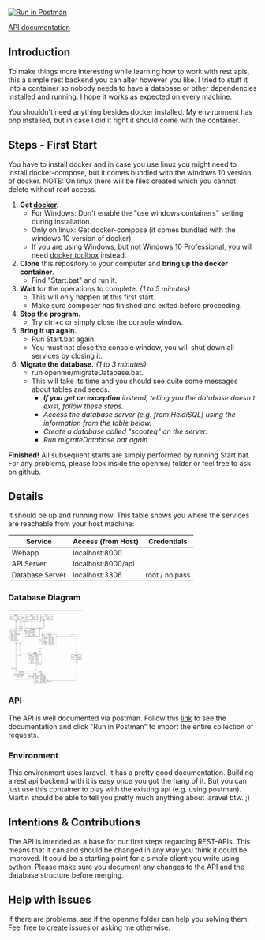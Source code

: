 [![Run in Postman](https://run.pstmn.io/button.svg)](https://app.getpostman.com/run-collection/f39a77a339df981e1a89)

[API documentation](https://documenter.getpostman.com/view/10927287/SzYZ2KQo "API documentation (Postman)")

## Introduction
To make things more interesting while learning how to work with rest apis, this a simple rest backend
you can alter however you like. I tried to stuff it into a container so nobody needs to have
a database or other dependencies installed and running. I hope it works as expected on every machine.

You shouldn't need anything besides docker installed. My environment has php installed, but in case
I did it right it should come with the container.

## Steps - First Start
You have to install docker and in case you use linux you might need to install
docker-compose, but it comes bundled with the windows 10 version of docker.
NOTE: On linux there will be files created which you cannot delete without root access.
1. **Get [docker](https://hub.docker.com/editions/community/docker-ce-desktop-windows "Docker for Win 10 Pro").**
    - For Windows: Don't enable the "use windows containers" setting during installation.
    - Only on linux: Get docker-compose (it comes bundled with the windows 10 version of docker)
    - If you are using Windows, but not Windows 10 Professional, you will need [docker toolbox](https://github.com/docker/toolbox "docker toolbox") instead.
2. **Clone** this repository to your computer and **bring up the docker container**.
    - Find "Start.bat" and run it.
3. **Wait** for the operations to complete. *{1 to 5 minutes}*
    - This will only happen at this first start.
    - Make sure composer has finished and exited before proceeding.
4. **Stop the program.**
    - Try ctrl+c or simply close the console window.
5. **Bring it up again.**
    - Run Start.bat again.
    - You must not close the console window, you will shut down all services by closing it.
6. **Migrate the database.** *{1 to 3 minutes}*
    - run openme/migrateDatabase.bat.
    - This will take its time and you should see quite some messages about tables and seeds.
        - ***If you get an exception** instead, telling you the database doesn't exist, follow these steps.*
        - *Access the database server (e.g. from HeidiSQL) using the information from the table below.*
        - *Create a database called "scooteq" on the server.*
        - *Run migrateDatabase.bat again.*

**Finished!** All subsequent starts are simply performed by running Start.bat.
For any problems, please look inside the openme/ folder or feel free to ask on github.

## Details
It should be up and running now. This table shows you where the services are
reachable from your host machine:

| Service              | Access (from Host)  |  Credentials   |
| -------------------- |---------------------|----------------|
| Webapp               | localhost:8000      |                |
| API Server           | localhost:8000/api  |                |
| Database Server      | localhost:3306      | root / no pass |

### Database Diagram
<a href="OPENME/ERD_31032020.PNG"><img src="https://github.com/Choreas/scooteq_rest/blob/master/OPENME/ERD_31032020.PNG" align="center" height="150" width="150" ></a>

### API
The API is well documented via postman. Follow this [link](https://documenter.getpostman.com/view/10927287/SzYZ2KQo "API documentation")
to see the documentation and click "Run in Postman" to import the entire collection of requests.

### Environment
This environment uses laravel, it has a pretty good documentation. Building a
rest api backend with it is easy once you got the hang of it. But you can just use this container to 
play with the existing api (e.g. using postman). 
Martin should be able to tell you pretty much anything about laravel btw. ;)

## Intentions & Contributions
The API is intended as a base for our first steps regarding REST-APIs. This means that it can and should be changed in any way you think
it could be improved. It could be a starting point for a simple client you write using python.
Please make sure you document any changes to the API and the database structure before merging.

## Help with issues
If there are problems, see if the openme folder can help you solving them. Feel free to create issues or asking me otherwise.
